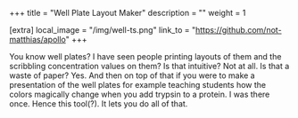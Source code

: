 +++
title = "Well Plate Layout Maker"
description = ""
weight = 1

[extra]
local_image = "/img/well-ts.png"
link_to = "https://github.com/not-matthias/apollo"
+++

You know well plates? I have seen people printing layouts of them and the scribbling concentration values on them? Is that intuitive? Not at all. Is that a waste of paper? Yes. And then on top of that if you were to make a presentation of the well plates for example teaching students how the colors magically change when you add trypsin to a protein. I was there once. Hence this tool(?). It lets you do all of that.